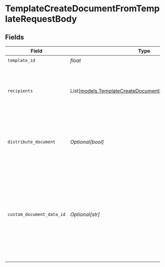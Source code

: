 # TemplateCreateDocumentFromTemplateRequestBody


## Fields

| Field                                                                                                                                | Type                                                                                                                                 | Required                                                                                                                             | Description                                                                                                                          |
| ------------------------------------------------------------------------------------------------------------------------------------ | ------------------------------------------------------------------------------------------------------------------------------------ | ------------------------------------------------------------------------------------------------------------------------------------ | ------------------------------------------------------------------------------------------------------------------------------------ |
| `template_id`                                                                                                                        | *float*                                                                                                                              | :heavy_check_mark:                                                                                                                   | N/A                                                                                                                                  |
| `recipients`                                                                                                                         | List[[models.TemplateCreateDocumentFromTemplateRecipients](../models/templatecreatedocumentfromtemplaterecipients.md)]               | :heavy_check_mark:                                                                                                                   | The information of the recipients to create the document with.                                                                       |
| `distribute_document`                                                                                                                | *Optional[bool]*                                                                                                                     | :heavy_minus_sign:                                                                                                                   | Whether to create the document as pending and distribute it to recipients.                                                           |
| `custom_document_data_id`                                                                                                            | *Optional[str]*                                                                                                                      | :heavy_minus_sign:                                                                                                                   | The data ID of an alternative PDF to use when creating the document. If not provided, the PDF attached to the template will be used. |